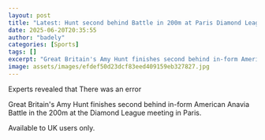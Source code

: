 ```yaml
---
layout: post
title: "Latest: Hunt second behind Battle in 200m at Paris Diamond League"
date: 2025-06-20T20:35:55
author: "badely"
categories: [Sports]
tags: []
excerpt: "Great Britain's Amy Hunt finishes second behind in-form American Anavia Battle in the 200m at the Diamond League meeting in Paris."
image: assets/images/efdef50d23dcf83eed409159eb327827.jpg
---
```


Experts revealed that There was an error

Great Britain's Amy Hunt finishes second behind in-form American Anavia Battle in the 200m at the Diamond League meeting in Paris.

Available to UK users only.

